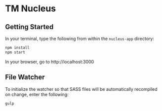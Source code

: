 # TM Nucleus

## Getting Started
In your terminal, type the following from within the `nucleus-app` directory:

```bash
npm install
npm start
```

In your browser, go to http://localhost:3000

## File Watcher
To initialize the watcher so that SASS files will be automatically recompiled on change, enter the following:

```bash
gulp
```
